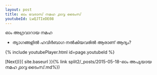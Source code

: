 ```yaml
---
layout: post
title: ഓം വേദാസ് നമഹ ൧൦൮ ടൈംസ്
youtubeId: LwQJTIeDE08
---
```

 
 
 ഓം അഗ്രവാറായ നമഹ 
 
 -  ത്യാഗങ്ങളിൽ ഹവിർ‌ബാഗ നൽകിയവരിൽ ആരാണ് ആദ്യം? 
 
  
 
  
 
 
 
 
 
 


{% include youtubePlayer.html id=page.youtubeId %}
 
[Next]({{ site.baseurl }}{% link  split2/_posts/2015-05-18-ഓം അപ്യയായ നമഹ  ൧൦൮ ടൈംസ്.md%})
 
